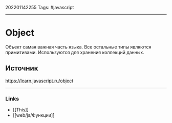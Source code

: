 202201142255
Tags: #javascript 

--- 
# Object
Объект самая важная часть языка. Все остальные типы являются примитивами.
Используются для хранения коллекций данных.

## Источник
https://learn.javascript.ru/object

--- 
### Links
- [[This]]
- [[web/js/Функции]]